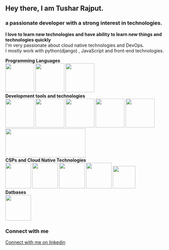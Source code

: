 ## Hey there, I am Tushar Rajput.<br>
### a passionate developer with a strong interest in technologies. <br>
<b>I love to learn new technologies and have ability to learn new things and technologies quickly</b><br>
I'm very passionate about cloud native technologies and DevOps.<br>
I mostly work with python(django) , JavaScript and front-end technologies.
<p>
<b>Programming Languages</b><br>
<img src="https://github.com/tush-tr/tush-tr/blob/master/res/Python.gif" height="90" >
<img src="https://github.com/tush-tr/tush-tr/blob/master/res/js.gif" height="90" >
<img src="https://github.com/tush-tr/tush-tr/blob/master/res/c.png" height="90" >
<br>
<b>Development tools and technologies</b><br>
<img src="https://github.com/tush-tr/tush-tr/blob/master/res/fe.png" height="90" >
<img src="https://github.com/tush-tr/tush-tr/blob/master/res/bootstrap.gif" height="90" >
<img src="https://github.com/tush-tr/tush-tr/blob/master/res/react.gif" height="90" >
<img src="https://github.com/tush-tr/tush-tr/blob/master/res/django.png" height="90" >
<img src="https://github.com/tush-tr/tush-tr/blob/master/res/node.gif" height="90" >
<img src="https://github.com/tush-tr/tush-tr/blob/master/res/mern.jpeg" height="90" width="250" >
<br>
<b>CSPs and Cloud Native Technologies</b><br>
<img src="https://github.com/tush-tr/tush-tr/blob/master/res/aws.gif" height="80" >
<img src="https://github.com/tush-tr/tush-tr/blob/master/res/do.gif" height="80" >
<img src="https://github.com/tush-tr/tush-tr/blob/master/res/docker.gif" height="80" >
<img src="https://github.com/tush-tr/tush-tr/blob/master/res/k8s.gif" height="80" >
<img src="https://github.com/tush-tr/tush-tr/blob/master/res/Gir.gif" height="70" >
<br>
<b>Datbases</b><br>
<img src="https://github.com/tush-tr/tush-tr/blob/master/res/mongo.gif" height="80" >
</p>
<div>
<h3>Connect with me</h3>
<p>
<a href="https://www.linkedin.com/in/tushar-r-849510116/">Connect with me on linkedin</a>
</p>
</div>

